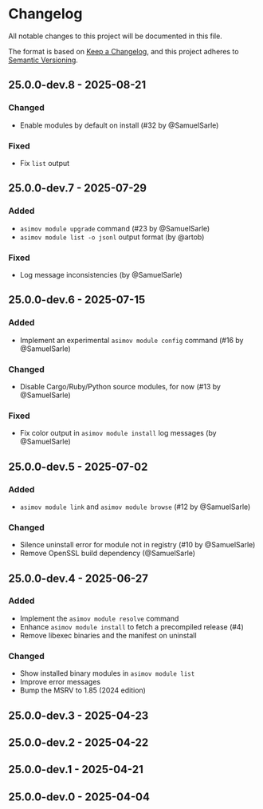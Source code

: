 # Changelog

All notable changes to this project will be documented in this file.

The format is based on [Keep a Changelog](https://keepachangelog.com/en/1.0.0/),
and this project adheres to [Semantic Versioning](https://semver.org/spec/v2.0.0.html).

## 25.0.0-dev.8 - 2025-08-21
### Changed
- Enable modules by default on install (#32 by @SamuelSarle)
### Fixed
- Fix `list` output

## 25.0.0-dev.7 - 2025-07-29
### Added
- `asimov module upgrade` command (#23 by @SamuelSarle)
- `asimov module list -o jsonl` output format (by @artob)
### Fixed
- Log message inconsistencies (by @SamuelSarle)

## 25.0.0-dev.6 - 2025-07-15
### Added
- Implement an experimental `asimov module config` command (#16 by @SamuelSarle)
### Changed
- Disable Cargo/Ruby/Python source modules, for now (#13 by @SamuelSarle)
### Fixed
- Fix color output in `asimov module install` log messages (by @SamuelSarle)

## 25.0.0-dev.5 - 2025-07-02
### Added
- `asimov module link` and `asimov module browse` (#12 by @SamuelSarle)
### Changed
- Silence uninstall error for module not in registry (#10 by @SamuelSarle)
- Remove OpenSSL build dependency (@SamuelSarle)

## 25.0.0-dev.4 - 2025-06-27
### Added
- Implement the `asimov module resolve` command
- Enhance `asimov module install` to fetch a precompiled release (#4)
- Remove libexec binaries and the manifest on uninstall
### Changed
- Show installed binary modules in `asimov module list`
- Improve error messages
- Bump the MSRV to 1.85 (2024 edition)

## 25.0.0-dev.3 - 2025-04-23

## 25.0.0-dev.2 - 2025-04-22

## 25.0.0-dev.1 - 2025-04-21

## 25.0.0-dev.0 - 2025-04-04
